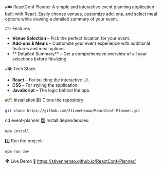 #🎟️ ReactConf Planner
A simple and interactive event planning application built with React. Easily choose venues, customize add-ons, and select meal options while viewing a detailed summary of your event.

#✨ Features
- **Venue Selection** – Pick the perfect location for your event.
- **Add-ons & Meals** – Customize your event experience with additional features and meal options.
- ** Detailed Summary** – Get a comprehensive overview of all your selections before finalizing.

#🛠 Tech Stack
- **React** – For building the interactive UI.
- **CSS** – For styling the application.
- **JavaScript** – The logic behind the app.

#📦 Installation
1️⃣ Clone the repository:
```bash
git clone https://github.com/StivenHenao/ReactConf-Planner.git
```
cd event-planner
2️⃣ Install dependencies:
```bash
npm install
```
3️⃣ Run the project:
```bash
npm run dev
```
🌍 Live Demo
🔗 https://stivenhenao.github.io/ReactConf-Planner/
